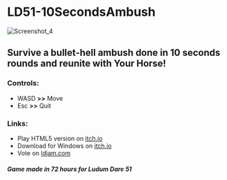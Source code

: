 # LD51-10SecondsAmbush

![Screenshot_4](https://user-images.githubusercontent.com/33135141/193932976-71e2c3db-7f82-4f1a-acbe-bfcac9725087.png)

## Survive a bullet-hell ambush done in 10 seconds rounds and reunite with Your Horse!

### Controls:
- WASD **>>** Move  
- Esc **>>** Quit

### Links:
- Play HTML5 version on [itch.io](https://ironcutter24.itch.io/10-seconds-ambush)
- Download for Windows on [itch.io](https://ironcutter24.itch.io/10-seconds-ambush)
- Vote on [ldjam.com](https://ldjam.com/events/ludum-dare/51/10-seconds-ambush)

##### Game made in 72 hours for Ludum Dare 51
